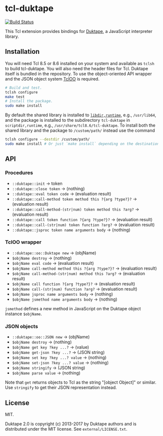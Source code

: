 # tcl-duktape

[![Build Status](https://travis-ci.org/dbohdan/tcl-duktape.svg)](https://travis-ci.org/dbohdan/tcl-duktape)

This Tcl extension provides bindings for [Duktape](http://duktape.org/),
a JavaScript interpreter library.

## Installation

You will need Tcl 8.5 or 8.6 installed on your system and available as `tclsh`
to build tcl-duktape. You will also need the header files for Tcl. Duktape
itself is bundled in the repository. To use the object-oriented API wrapper
and the JSON object system [TclOO](https://wiki.tcl-lang.org/18152) is
required.

```sh
# Build and test.
tclsh configure
make test
# Install the package.
sudo make install
```

By default the shared library is installed to
[`libdir,runtime`](https://wiki.tcl-lang.org/11825), e.g., `/usr/lib64`, and
the package is installed to the subdirectory `tcl-duktape` in
`scriptdir,runtime`, e.g., `/usr/share/tcl8.6/tcl-duktape`. To install both
the shared library and the package to `/custom/path/` instead use the command

```sh
tclsh configure --destdir /custom/path/
sudo make install # Or just `make install` depending on the destination.
```

## API

### Procedures

* `::duktape::init` -> token
* `::duktape::close token` -> (nothing)
* `::duktape::eval token code` -> (evaluation result)
* `::duktape::call-method token method this ?{arg ?type?}?` -> (evaluation result)
* `::duktape::call-method-(str|num) token method this ?arg?` -> (evaluation result)
* `::duktape::call token function ?{arg ?type?}?` -> (evaluation result)
* `::duktape::call-(str|num) token function ?arg?` -> (evaluation result)
* `::duktape::jsproc token name arguments body` -> (nothing)

### TclOO wrapper

* `::duktape::oo::Duktape new` -> (objName)
* `$objName destroy` -> (nothing)
* `$objName eval code` -> (evaluation result)
* `$objName call-method method this ?{arg ?type?}?` -> (evaluation result)
* `$objName call-method-(str|num) method this ?arg?` -> (evaluation result)
* `$objName call function ?{arg ?type?}?` -> (evaluation result)
* `$objName call-(str|num) function ?arg?` -> (evaluation result)
* `$objName jsproc name arguments body` -> (nothing)
* `$objName jsmethod name arguments body` -> (nothing)

`jsmethod` defines a new method in JavaScript on the Duktape object instance
`$objName`.

### JSON objects

* `::duktape::oo::JSON new` -> (objName)
* `$objName destroy` -> (nothing)
* `$objName get key ?key ...?` -> (value)
* `$objName get-json ?key ...?` -> (JSON string)
* `$objName set key ?key ...? value` -> (nothing)
* `$objName set-json ?key ...? value` -> (nothing)
* `$objName stringify` -> (JSON string)
* `$objName parse value` -> (nothing)

Note that `get` returns objects to Tcl as the string "[object Object]" or
similar. Use `stringify` to get their JSON representation instead.

## License

MIT.

Duktape 2.0 is copyright (c) 2013-2017 by Duktape authors and is distributed
under the MIT license. See `external/LICENSE.txt`.
